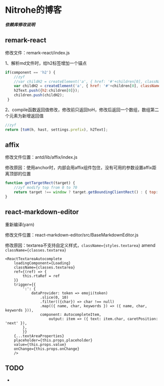 # Nitrohe的博客



***依赖库修改说明***

## remark-react

修改文件：remark-react/index.js

1、解析md文件时，给h2标签增加一个锚点

```javascript
if(component == 'h2') {
	//zyf
	//var childH2 = createElement('a', { href: '#'+children[0], className: 'anchor' }, '#');
	var childH2 = createElement('a', { href: '#'+children[0], className: 'anchor', id: children[0] }, '');
 	h2Text.push({h2:children[0]});
 	children.push(childH2);
 }
```

2、compile函数返回值修改，修改前只返回toH，修改后返回一个数组，数组第二个元素为新增返回值

```javascript
//zyf
return [toH(h, hast, settings.prefix), h2Text];
```



## affix

修改文件位置：antd/lib/affix/index.js 

修改原因：使用anchor时，内部会用affix组件包住，没有可用的参数设置affix距离顶部的位置

```javascript
function getTargetRect(target) {
    //zyf modify top from 0 to 70 
    return target !== window ? target.getBoundingClientRect() : { top: 70, left: 0, bottom: 0 };
}
```



## react-markdown-editor

重新编译(yarn)

修改文件位置：react-markdown-editor/src/BaseMarkdownEditor.js

修改原因：textarea不支持自定义样式，`className={styles.textarea}` amend `className={classes.textarea}` 

```react
<ReactTextareaAutocomplete
    loadingComponent={Loading}
    className={classes.textarea}
    ref={(ref) => {
        this.rtaRef = ref
    }}
    trigger={{
        ':': {
            dataProvider: token => emoji(token)
                .slice(0, 10)
                .filter(({char}) => char !== null)
                .map(({ name, char, keywords }) => ({ name, char, keywords })),
                component: AutocompleteItem,
                    output: item => ({ text: item.char, caretPosition: 'next' }),
        },
        }}
    {...textAreaProperties}
    placeholder={this.props.placeholder}
    value={this.props.value}
    onChange={this.props.onChange}
    />
```





## TODO

- 
